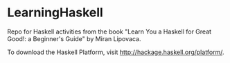 # LearningHaskell
Repo for Haskell activities from the book "Learn You a Haskell for Great Good!: a Beginner's Guide" by Miran Lipovaca.

To download the Haskell Platform, visit http://hackage.haskell.org/platform/.

